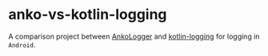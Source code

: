 # anko-vs-kotlin-logging

A comparison project between [AnkoLogger](https://github.com/Kotlin/anko/blob/d40dfa016a9cf74286127de16273a131e48348bd/doc/ADVANCED.md#logging) and [kotlin-logging](https://github.com/MicroUtils/kotlin-logging) for logging in `Android`.
